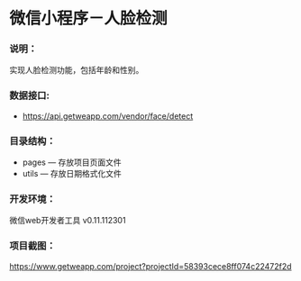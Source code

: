 # 微信小程序－人脸检测

### 说明：

实现人脸检测功能，包括年龄和性别。

### 数据接口:

- https://api.getweapp.com/vendor/face/detect

### 目录结构：

- pages — 存放项目页面文件
- utils — 存放日期格式化文件

### 开发环境：

微信web开发者工具 v0.11.112301

### 项目截图：

https://www.getweapp.com/project?projectId=58393cece8ff074c22472f2d
